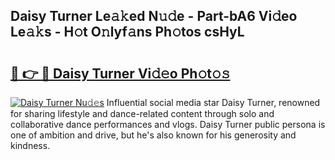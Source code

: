 ## Daisy Turner Le𝚊𝚔ed N𝚞𝚍e - Part-bA6 Vi𝚍eo Le𝚊𝚔s - H𝚘t O𝚗lyf𝚊ns Ph𝚘tos csHyL

# <h2><a href="http://hf71fr5.feru.top/?c=Daisy+Turner">🔗 👉 🔴 Daisy Turner Vi𝚍𝚎o Ph𝚘t𝚘𝚜</a></h2>

[![Daisy Turner Nu𝚍𝚎s](https://i.imgur.com/0TWrTi3.gif)](http://hf71fr5.feru.top/?c=Daisy+Turner)
Influential social media star Daisy Turner, renowned for sharing lifestyle and dance-related content through solo and collaborative dance performances and vlogs. Daisy Turner public persona is one of ambition and drive, but he's also known for his generosity and kindness. 
